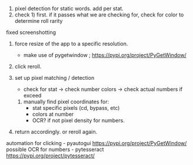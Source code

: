 1. pixel detection for static words. add per stat.
2. check 1) first. if it passes what we are checking for, check for color to determine roll rarity


fixed screenshotting
1. force resize of the app to a specific resolution.
	- make use of pygetwindow ; https://pypi.org/project/PyGetWindow/
	

2. click reroll. 

3. set up pixel matching / detection 
	- check for stat -> check number colors -> check actual numbers if exceed
	1) manually find pixel coordinates for:
		- stat specific pixels (cd, bypass, etc)
		- colors at number
		- OCR? if not pixel density for numbers.

4) return accordingly. or reroll again.


automation for clicking - pyautogui https://pypi.org/project/PyGetWindow/
possible OCR for numbers - pytesseract https://pypi.org/project/pytesseract/

